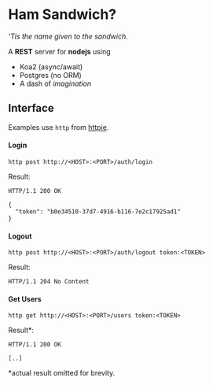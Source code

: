 # Ham Sandwich?

*'Tis the name given to the sandwich.*

A **REST** server for **nodejs** using

- Koa2 (async/await)
- Postgres (no ORM)
- A dash of *imagination*

## Interface

Examples use `http` from [httpie](https://github.com/jkbrzt/httpie).

#### Login

`http post http://<HOST>:<PORT>/auth/login`

Result:
```
HTTP/1.1 200 OK

{
  "token": "b0e34510-37d7-4916-b116-7e2c17925ad1"
}
```

#### Logout

`http post http://<HOST>:<PORT>/auth/logout token:<TOKEN>`

Result:
```
HTTP/1.1 204 No Content
```

#### Get Users

`http get http://<HOST>:<PORT>/users token:<TOKEN>`

Result*:
```
HTTP/1.1 200 OK

[..]
```

*actual result omitted for brevity.
